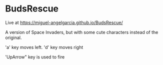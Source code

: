 # BudsRescue
Live at https://miguel-angelgarcia.github.io/BudsRescue/

A version of Space Invaders, but with some cute characters instead of the original.

'a' key moves left.
'd' key moves right

'UpArrow" key is used to fire
